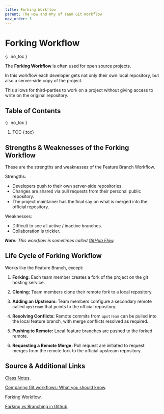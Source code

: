 ```yaml
---
title: Forking Workflow
parent: The How and Why of Team Git Workflow
nav_order: 3
---
```


<!-- prettier-ignore-start -->

# Forking Workflow
{: .no_toc }

The **Forking Workflow** is often used for open source projects. 

In this workflow each developer gets not only their own local repository, but also a server-side copy of the project.

This allows for third-parties to work on a project without giving access to write on the original repository.

## Table of Contents
{: .no_toc }

1. TOC
{:toc}

<!-- prettier-ignore-end -->

## Strengths & Weaknesses of the Forking Workflow

These are the strengths and weaknesses of the Feature Branch Workflow.

Strengths:
- Developers push to their own server-side repositories.
- Changes are shared via pull requests from their personal public repository.
- The project maintainer has the final say on what is merged into the official repository.

Weaknesses:
- Difficult to see all active / inactive branches.
- Collaboration is trickier.

_**Note:** This workflow is sometimes called [GitHub Flow](https://docs.github.com/en/get-started/using-github/github-flow)._

## Life Cycle of Forking Workflow

Works like the Feature Branch, except:

1. **Forking:** Each team member creates a fork of the project on the git hosting service.

2. **Cloning:** Team members clone their remote fork to a local repository.

3. **Adding an Upstream:** Team members configure a secondary remote called `upstream` that points to the official repository.

4. **Resolving Conflicts:** Remote commits from `upstream` can be pulled into the local feature branch, with merge conflicts resolved as required.

5. **Pushing to Remote:** Local feature branches are pushed to the forked remote.

6. **Requesting a Remote Merge:** Pull request are initiated to request merges from the remote fork to the official upstream repository.

## Source & Additional Links

[Class Notes](https://learn.rrc.ca/d2l/le/content/645955/viewContent/10531991/View).

[Comparing Git workflows: What you should know](https://www.atlassian.com/git/tutorials/comparing-workflows).

[Forking Workflow](https://www.atlassian.com/git/tutorials/comparing-workflows/forking-workflow).

[Forking vs Branching in Github](https://stackoverflow.com/questions/3611256/forking-vs-branching-in-github).
